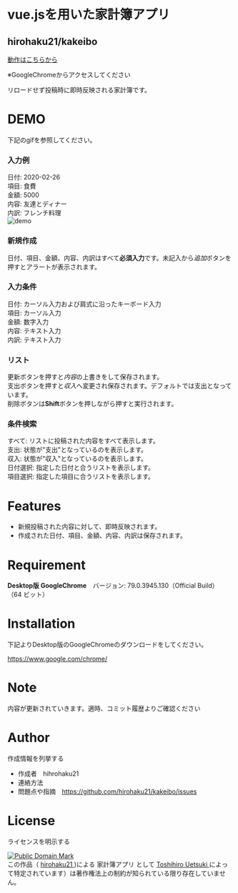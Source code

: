 # vue.jsを用いた家計簿アプリ

## hirohaku21/kakeibo

[動作はこちらから](https://hirohaku21.github.io/kakeibo/)  

※GoogleChromeからアクセスしてください  

リロードせず投稿時に即時反映される家計簿です。  


# DEMO

下記のgifを参照してください。
### 入力例
日付: 2020-02-26  
項目: 食費  
金額: 5000  
内容: 友達とディナー  
内訳: フレンチ料理  
![demo](https://raw.githubusercontent.com/wiki/hirohaku21/kakeibo/demo.gif)


### 新規作成  
日付、項目、金額、内容、内訳はすべて**必須入力**です。未記入から*追加*ボタンを押すとアラートが表示されます。  
### 入力条件  
日付: カーソル入力および肩式に沿ったキーボード入力  
項目: カーソル入力  
金額: 数字入力  
内容: テキスト入力  
内訳: テキスト入力  
### リスト
更新ボタンを押すと*内容*の上書きをして保存されます。  
支出ボタンを押すと*収入*へ変更され保存されます。デフォルトでは支出となっています。  
削除ボタンは**Shift**ボタンを押しながら押すと実行されます。  
### 条件検索
すべて: リストに投稿された内容をすべて表示します。  
支出: 状態が"支出"となっているのを表示します。  
収入: 状態が"収入"となっているのを表示します。  
日付選択: 指定した日付と合うリストを表示します。  
項目選択: 指定した項目に合うリストを表示します。  


# Features

- 新規投稿された内容に対して、即時反映されます。
- 作成された日付、項目、金額、内容、内訳は保存されます。

# Requirement

**Desktop版 GoogleChrome**　バージョン: 79.0.3945.130（Official Build） （64 ビット）

# Installation

下記よりDesktop版のGoogleChromeのダウンロードをしてください。  

https://www.google.com/chrome/


# Note

内容が更新されていきます。適時、コミット履歴よりご確認ください

# Author

作成情報を列挙する

- 作成者　hihrohaku21
- 連絡方法　
- 問題点や指摘　https://github.com/hirohaku21/kakeibo/issues  


# License
ライセンスを明示する

<p xmlns:dct="http://purl.org/dc/terms/">
  <a rel="license" href="http://creativecommons.org/publicdomain/mark/1.0/">
    <img src="https://licensebuttons.net/p/mark/1.0/88x31.png"
    style="border-style: none;" alt="Public Domain Mark" />
  </a>
  <br />
  この作品（
  <a href="https://github.com/hirohaku21" rel="dct:creator">
    <span property="dct:title">
      hirohaku21
    </span>
  </a>
  )による
  <span property="dct:title">
    家計簿アプリ
  </span>
  として 
  <a href="mailto:hirohaku0201-inquiry@yahoo.co.jp">
  <span resource="[_:publisher]" rel="dct:publisher">
    <span property="dct:title">
      Toshihiro Uetsuki
    </span>
  </span>
  </a>
  によって特定されています）は著作権法上の制約が知られている限り存在していません。
</p>
